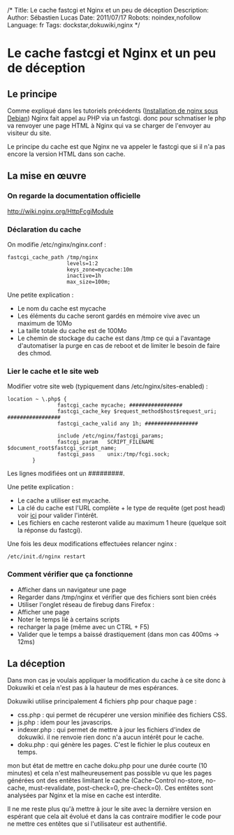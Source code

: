 /*
Title: Le cache fastcgi et Nginx et un peu de déception
Description: 
Author: Sébastien Lucas
Date: 2011/07/17
Robots: noindex,nofollow
Language: fr
Tags: dockstar,dokuwiki,nginx
*/
# Le cache fastcgi et Nginx et un peu de déception

## Le principe
Comme expliqué dans les tutoriels précédents ([Installation de nginx sous Debian](/blog/nginx-php-install)) Nginx fait appel au PHP via un fastcgi. donc pour schmatiser le php va renvoyer une page HTML à Nginx qui va se charger de l'envoyer au visiteur du site.

Le principe du cache est que Nginx ne va appeler le fastcgi que si il n'a pas encore la version HTML dans son cache.

## La mise en œuvre

### On regarde la documentation officielle
http://wiki.nginx.org/HttpFcgiModule

### Déclaration du cache

On modifie /etc/nginx/nginx.conf :
```
fastcgi_cache_path /tmp/nginx
                   levels=1:2
                   keys_zone=mycache:10m
                   inactive=1h
                   max_size=100m;
```
Une petite explication : 
*	Le nom du cache est mycache
*	Les éléments du cache seront gardés en mémoire vive avec un maximum de 10Mo
*	La taille totale du cache est de 100Mo
*	Le chemin de stockage du cache est dans /tmp ce qui a l'avantage d'automatiser la purge en cas de reboot et de limiter le besoin de faire des chmod.

### Lier le cache et le site web

Modifier votre site web (typiquement dans /etc/nginx/sites-enabled) :
```
location ~ \.php$ {
                fastcgi_cache mycache; #################
                fastcgi_cache_key $request_method$host$request_uri; #################
                fastcgi_cache_valid any 1h; #################

                include /etc/nginx/fastcgi_params;
                fastcgi_param   SCRIPT_FILENAME  $document_root$fastcgi_script_name;
                fastcgi_pass    unix:/tmp/fcgi.sock;
        }
```

Les lignes modifiées ont un #########.

Une petite explication :
*	Le cache a utiliser est mycache.
*	La clé du cache est l'URL complète + le type de requête (get post head) voir [ici](http://tonykwon.com/tag/fastcgi_cache/) pour valider l'intérêt.
*	Les fichiers en cache resteront valide au maximum 1 heure (quelque soit la réponse du fastcgi).

Une fois les deux modifications effectuées relancer nginx :
```
/etc/init.d/nginx restart
```

### Comment vérifier que ça fonctionne

*	Afficher dans un navigateur une page
*	Regarder dans /tmp/nginx et vérifier que des fichiers sont bien créés
*	Utiliser l'onglet réseau de firebug dans Firefox :
   * Afficher une page
   * Noter le temps lié à certains scripts
   * recharger la page (même avec un CTRL + F5)
   * Valider que le temps a baissé drastiquement (dans mon cas 400ms -> 12ms)

## La déception

Dans mon cas je voulais appliquer la modification du cache à ce site donc à Dokuwiki et cela n'est pas à la hauteur de mes espérances.

Dokuwiki utilise principalement 4 fichiers php pour chaque page :
*	css.php : qui permet de récupérer une version minifiée des fichiers CSS.
*	js.php : idem pour les javascrips.
*	indexer.php : qui permet de mettre à jour les fichiers d'index de dokuwiki. il ne renvoie rien donc n'a aucun intérêt pour le cache.
*	doku.php : qui génère les pages. C'est le fichier le plus couteux en temps.

mon but état de mettre en cache doku.php pour une durée courte (10 minutes) et cela n'est malheureusement pas possible vu que les pages générées ont des entêtes limitant le cache (Cache-Control	no-store, no-cache, must-revalidate, post-check=0, pre-check=0). Ces entêtes sont analysées par Nginx et la mise en cache est interdite.

Il ne me reste plus qu'à mettre à jour le site avec la dernière version en espérant que cela ait évolué et dans la cas contraire modifier le code pour ne mettre ces entêtes que si l'utilisateur est authentifié.







